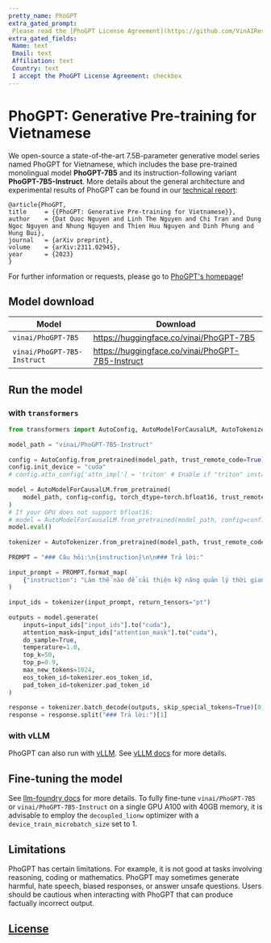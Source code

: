 ```yaml
---
pretty_name: PhoGPT
extra_gated_prompt: 
 Please read the [PhoGPT License Agreement](https://github.com/VinAIResearch/PhoGPT/blob/main/LICENSE) before accepting it.
extra_gated_fields:
 Name: text
 Email: text
 Affiliation: text
 Country: text
 I accept the PhoGPT License Agreement: checkbox
---
```





# PhoGPT: Generative Pre-training for Vietnamese 

We open-source a state-of-the-art 7.5B-parameter generative model series named PhoGPT for Vietnamese, which includes the base pre-trained monolingual model **PhoGPT-7B5** and its instruction-following variant **PhoGPT-7B5-Instruct**. More details about the general architecture and experimental results of PhoGPT can be found in our [technical report](https://arxiv.org/abs/2311.02945):

```
@article{PhoGPT,
title     = {{PhoGPT: Generative Pre-training for Vietnamese}},
author    = {Dat Quoc Nguyen and Linh The Nguyen and Chi Tran and Dung Ngoc Nguyen and Nhung Nguyen and Thien Huu Nguyen and Dinh Phung and Hung Bui},
journal   = {arXiv preprint},
volume    = {arXiv:2311.02945},
year      = {2023}
}
```

For further information or requests, please go to [PhoGPT's homepage](https://github.com/VinAIResearch/PhoGPT)!

## Model download <a name="download"></a>

Model | Download 
---|---
`vinai/PhoGPT-7B5` | https://huggingface.co/vinai/PhoGPT-7B5
`vinai/PhoGPT-7B5-Instruct` | https://huggingface.co/vinai/PhoGPT-7B5-Instruct


## Run the model <a name="inference"></a>

### with `transformers`

```python
from transformers import AutoConfig, AutoModelForCausalLM, AutoTokenizer  
  
model_path = "vinai/PhoGPT-7B5-Instruct"  
  
config = AutoConfig.from_pretrained(model_path, trust_remote_code=True)  
config.init_device = "cuda"
# config.attn_config['attn_impl'] = 'triton' # Enable if "triton" installed!
  
model = AutoModelForCausalLM.from_pretrained(  
    model_path, config=config, torch_dtype=torch.bfloat16, trust_remote_code=True  
)
# If your GPU does not support bfloat16:
# model = AutoModelForCausalLM.from_pretrained(model_path, config=config, torch_dtype=torch.float16, trust_remote_code=True)
model.eval()  
  
tokenizer = AutoTokenizer.from_pretrained(model_path, trust_remote_code=True)  
  
PROMPT = "### Câu hỏi:\n{instruction}\n\n### Trả lời:"  
  
input_prompt = PROMPT.format_map(  
    {"instruction": "Làm thế nào để cải thiện kỹ năng quản lý thời gian?"}  
)  
  
input_ids = tokenizer(input_prompt, return_tensors="pt")  
  
outputs = model.generate(  
    inputs=input_ids["input_ids"].to("cuda"),  
    attention_mask=input_ids["attention_mask"].to("cuda"),  
    do_sample=True,  
    temperature=1.0,  
    top_k=50,  
    top_p=0.9,  
    max_new_tokens=1024,  
    eos_token_id=tokenizer.eos_token_id,  
    pad_token_id=tokenizer.pad_token_id  
)  
  
response = tokenizer.batch_decode(outputs, skip_special_tokens=True)[0]  
response = response.split("### Trả lời:")[1]
```

### with vLLM

PhoGPT can also run with [vLLM](https://github.com/vllm-project/vllm). See [vLLM docs](https://vllm.readthedocs.io/en/latest/getting_started/quickstart.html) for more details. 

## Fine-tuning the model <a name="finetuning"></a>

See [llm-foundry docs](https://github.com/mosaicml/llm-foundry/blob/main/scripts/train/README.md#llmfinetuning) for more details. To fully fine-tune `vinai/PhoGPT-7B5` or `vinai/PhoGPT-7B5-Instruct` on a single GPU A100 with 40GB memory, it is advisable to employ the `decoupled_lionw` optimizer with a `device_train_microbatch_size` set to 1.

## Limitations <a name="limitations"></a>

PhoGPT has certain limitations. For example, it is not good at tasks involving reasoning, coding or mathematics. PhoGPT may sometimes generate harmful, hate speech, biased responses, or answer unsafe questions. Users should be cautious when interacting with PhoGPT that can produce factually incorrect output.

## [License](https://github.com/VinAIResearch/PhoGPT/blob/main/LICENSE)